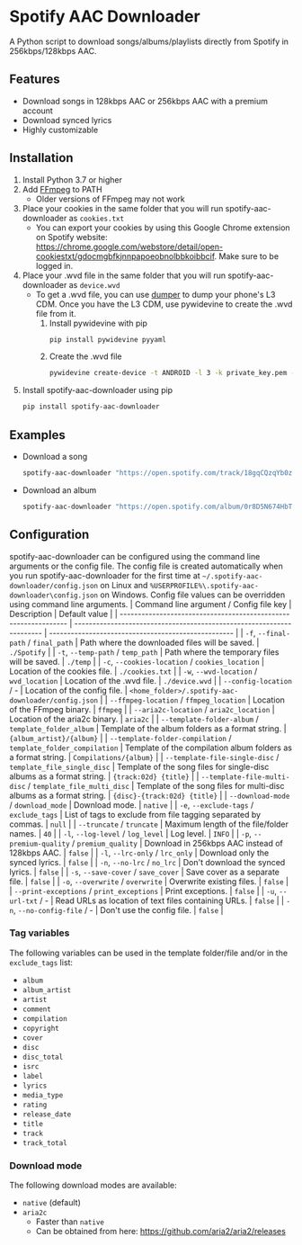 # Spotify AAC Downloader
A Python script to download songs/albums/playlists directly from Spotify in 256kbps/128kbps AAC.

## Features
* Download songs in 128kbps AAC or 256kbps AAC with a premium account
* Download synced lyrics
* Highly customizable

## Installation
1. Install Python 3.7 or higher
2. Add [FFmpeg](https://ffmpeg.org/download.html) to PATH
    * Older versions of FFmpeg may not work
3. Place your cookies in the same folder that you will run spotify-aac-downloader as `cookies.txt`
    * You can export your cookies by using this Google Chrome extension on Spotify website: https://chrome.google.com/webstore/detail/open-cookiestxt/gdocmgbfkjnnpapoeobnolbbkoibbcif. Make sure to be logged in.
4. Place your .wvd file in the same folder that you will run spotify-aac-downloader as `device.wvd`
    * To get a .wvd file, you can use [dumper](https://github.com/wvdumper/dumper) to dump your phone's L3 CDM. Once you have the L3 CDM, use pywidevine to create the .wvd file from it.
        1. Install pywidevine with pip
            ```bash
            pip install pywidevine pyyaml
            ```
        2. Create the .wvd file
            ```bash
            pywidevine create-device -t ANDROID -l 3 -k private_key.pem -c client_id.bin -o .
            ```
5. Install spotify-aac-downloader using pip
    ```bash
    pip install spotify-aac-downloader
    ```

## Examples
* Download a song
    ```bash
    spotify-aac-downloader "https://open.spotify.com/track/18gqCQzqYb0zvurQPlRkpo"
    ```
* Download an album
    ```bash
    spotify-aac-downloader "https://open.spotify.com/album/0r8D5N674HbTXlR3zNxeU1"
    ```

## Configuration
spotify-aac-downloader can be configured using the command line arguments or the config file. The config file is created automatically when you run spotify-aac-downloader for the first time at `~/.spotify-aac-downloader/config.json` on Linux and `%USERPROFILE%\.spotify-aac-downloader\config.json` on Windows. Config file values can be overridden using command line arguments.
| Command line argument / Config file key                         | Description                                                           | Default value                                       |
| --------------------------------------------------------------- | --------------------------------------------------------------------- | --------------------------------------------------- |
| `-f`, `--final-path` / `final_path`                             | Path where the downloaded files will be saved.                        | `./Spotify`                                         |
| `-t`, `--temp-path` / `temp_path`                               | Path where the temporary files will be saved.                         | `./temp`                                            |
| `-c`, `--cookies-location` / `cookies_location`                 | Location of the cookies file.                                         | `./cookies.txt`                                     |
| `-w`, `--wvd-location` / `wvd_location`                         | Location of the .wvd file.                                            | `./device.wvd`                                      |
| `--config-location` / -                                         | Location of the config file.                                          | `<home_folder>/.spotify-aac-downloader/config.json` |
| `--ffmpeg-location` / `ffmpeg_location`                         | Location of the FFmpeg binary.                                        | `ffmpeg`                                            |
| `--aria2c-location` / `aria2c_location`                         | Location of the aria2c binary.                                        | `aria2c`                                            |
| `--template-folder-album` / `template_folder_album`             | Template of the album folders as a format string.                     | `{album_artist}/{album}`                            |
| `--template-folder-compilation` / `template_folder_compilation` | Template of the compilation album folders as a format string.         | `Compilations/{album}`                              |
| `--template-file-single-disc` / `template_file_single_disc`     | Template of the song files for single-disc albums as a format string. | `{track:02d} {title}`                               |
| `--template-file-multi-disc` / `template_file_multi_disc`       | Template of the song files for multi-disc albums as a format string.  | `{disc}-{track:02d} {title}`                        |
| `--download-mode` / `download_mode`                             | Download mode.                                                        | `native`                                            |
| `-e`, `--exclude-tags` / `exclude_tags`                         | List of tags to exclude from file tagging separated by commas.        | `null`                                              |
| `--truncate` / `truncate`                                       | Maximum length of the file/folder names.                              | `40`                                                |
| `-l`, `--log-level` / `log_level`                               | Log level.                                                            | `INFO`                                              |
| `-p`, `--premium-quality` / `premium_quality`                   | Download in 256kbps AAC instead of 128kbps AAC.                       | `false`                                             |
| `-l`, `--lrc-only` / `lrc_only`                                 | Download only the synced lyrics.                                      | `false`                                             |
| `-n`, `--no-lrc` / `no_lrc`                                     | Don't download the synced lyrics.                                     | `false`                                             |
| `-s`, `--save-cover` / `save_cover`                             | Save cover as a separate file.                                        | `false`                                             |
| `-o`, `--overwrite` / `overwrite`                               | Overwrite existing files.                                             | `false`                                             |
| `--print-exceptions` / `print_exceptions`                       | Print exceptions.                                                     | `false`                                             |
| `-u`, `--url-txt` / -                                           | Read URLs as location of text files containing URLs.                  | `false`                                             |
| `-n`, `--no-config-file` / -                                    | Don't use the config file.                                            | `false`                                             |

### Tag variables
The following variables can be used in the template folder/file and/or in the `exclude_tags` list:
- `album`
- `album_artist`
- `artist`
- `comment`
- `compilation`
- `copyright`
- `cover`
- `disc`
- `disc_total`
- `isrc`
- `label`
- `lyrics`
- `media_type`
- `rating`
- `release_date`
- `title`
- `track`
- `track_total`

### Download mode
The following download modes are available:
* `native` (default)
* `aria2c`
    * Faster than `native`
    * Can be obtained from here: https://github.com/aria2/aria2/releases

